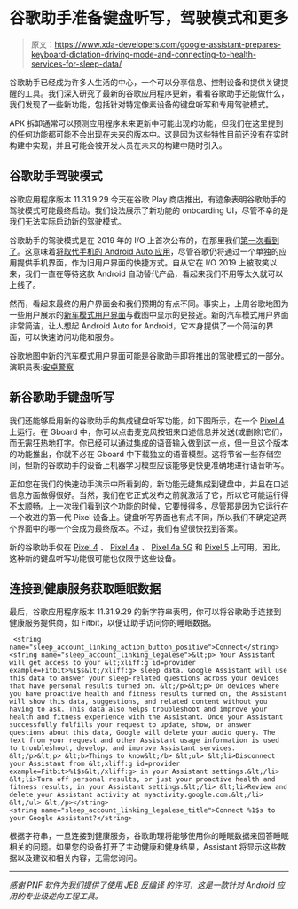 # 谷歌助手准备键盘听写，驾驶模式和更多

> 原文：<https://www.xda-developers.com/google-assistant-prepares-keyboard-dictation-driving-mode-and-connecting-to-health-services-for-sleep-data/>

谷歌助手已经成为许多人生活的中心，一个可以分享信息、控制设备和提供关键提醒的工具。我们深入研究了最新的谷歌应用程序更新，看看谷歌助手还能做什么，我们发现了一些新功能，包括针对特定像素设备的键盘听写和专用驾驶模式。

APK 拆卸通常可以预测应用程序未来更新中可能出现的功能，但我们在这里提到的任何功能都可能不会出现在未来的版本中。这是因为这些特性目前还没有在实时构建中实现，并且可能会被开发人员在未来的构建中随时引入。

## **谷歌助手驾驶模式**

谷歌应用程序版本 11.31.9.29 今天在谷歌 Play 商店推出，有迹象表明谷歌助手的驾驶模式可能最终启动。我们设法展示了新功能的 onboarding UI，尽管不幸的是我们无法实际启动新的驾驶模式。

谷歌助手的驾驶模式是在 2019 年的 I/O 上首次公布的，在那里我们[第一次看到了](https://www.xda-developers.com/google-assistant-driving-mode-android-auto-redesign-video/)。这意味着[将取代手机的 Android Auto 应用](https://www.xda-developers.com/android-auto-app-no-longer-supported-google-assistant-new-driving-mode/)，尽管谷歌仍将通过一个单独的应用提供手机界面，作为旧用户界面的快捷方式。自从它在 I/O 2019 上被取笑以来，我们一直在等待这款 Android 自动替代产品，看起来我们不用等太久就可以上线了。

然而，看起来最终的用户界面会和我们预期的有点不同。事实上，上周谷歌地图为一些用户展示的[新车模式用户界面](https://www.xda-developers.com/google-maps-tests-car-mode-ui-bigger-buttons/)与截图中显示的更接近。新的汽车模式用户界面非常简洁，让人想起 Android Auto for Android，它本身提供了一个简洁的界面，可以快速访问功能和服务。

谷歌地图中新的汽车模式用户界面可能是谷歌助手即将推出的驾驶模式的一部分。演职员表:[安卓警察](https://www.androidpolice.com/2020/09/27/google-maps-is-getting-a-dedicated-car-mode-ui/)

## **新谷歌助手键盘听写**

我们还能够启用新的谷歌助手的集成键盘听写功能，如下图所示，在一个 [Pixel 4](https://forum.xda-developers.com/pixel-4) 上运行。在 Gboard 中，你可以点击麦克风按钮来口述信息并发送(或删除)它们，而无需狂热地打字。你已经可以通过集成的语音输入做到这一点，但一旦这个版本的功能推出，你就不必在 Gboard 中下载独立的语音模型。这将节省一些存储空间，但新的谷歌助手的设备上机器学习模型应该能够更快更准确地进行语音听写。

正如您在我们的快速动手演示中所看到的，新功能无缝集成到键盘中，并且在口述信息方面做得很好。当然，我们在它正式发布之前就激活了它，所以它可能运行得不太顺畅。上一次我们看到这个功能的时候，它要慢得多，尽管那是因为它运行在一个改进的第一代 Pixel 设备上。键盘听写界面也有点不同，所以我们不确定这两个界面中的哪一个会成为最终版本。不过，我们有望很快找到答案。

新的谷歌助手仅在 [Pixel 4](https://forum.xda-developers.com/pixel-4) 、 [Pixel 4a](https://forum.xda-developers.com/pixel-4a) 、 [Pixel 4a 5G](https://forum.xda-developers.com/pixel-4a-5g) 和 [Pixel 5](https://forum.xda-developers.com/pixel-5) 上可用。因此，这种新的键盘听写功能很可能也仅限于这些设备。

## **连接到健康服务获取睡眠数据**

最后，谷歌应用程序版本 11.31.9.29 的新字符串表明，你可以将谷歌助手连接到健康服务提供商，如 Fitbit，以便让助手访问你的睡眠数据。

```
 <string name="sleep_account_linking_action_button_positive">Connect</string>
<string name="sleep_account_linking_legalese">&lt;p> Your Assistant will get access to your &lt;xliff:g id=provider example=Fitbit>%1$s&lt;/xliff:g> sleep data. Google Assistant will use this data to answer your sleep-related questions across your devices that have personal results turned on. &lt;/p>&lt;p> On devices where you have proactive health and fitness results turned on, the Assistant will show this data, suggestions, and related content without you having to ask. This data also helps troubleshoot and improve your health and fitness experience with the Assistant. Once your Assistant successfully fulfills your request to update, show, or answer questions about this data, Google will delete your audio query. The text from your request and other Assistant usage information is used to troubleshoot, develop, and improve Assistant services. &lt;/p>&lt;p> &lt;b>Things to know&lt;/b> &lt;ul> &lt;li>Disconnect your Assistant from &lt;xliff:g id=provider example=Fitbit>%1$s&lt;/xliff:g> in your Assistant settings.&lt;/li> &lt;li>Turn off personal results, or just your proactive health and fitness results, in your Assistant settings.&lt;/li> &lt;li>Review and delete your Assistant activity at myactivity.google.com.&lt;/li> &lt;/ul> &lt;/p></string>
<string name="sleep_account_linking_legalese_title">Connect %1$s to your Google Assistant?</string> 
```

根据字符串，一旦连接到健康服务，谷歌助理将能够使用你的睡眠数据来回答睡眠相关的问题。如果您的设备打开了主动健康和健身结果，Assistant 将显示这些数据以及建议和相关内容，无需您询问。

* * *

*感谢 PNF 软件为我们提供了使用* *[JEB 反编译](https://www.pnfsoftware.com/?aid=xdadev)* *的许可，这是一款针对 Android 应用的专业级逆向工程工具。*